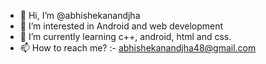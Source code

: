 - 👋 Hi, I’m @abhishekanandjha
- 👀 I’m interested in Android and web development 
- 🌱 I’m currently learning c++, android, html and css.
- 📫 How to reach me? :- abhishekanandjha48@gmail.com

<!---
abhishekanandjha/abhishekanandjha is a ✨ special ✨ repository because its `README.md` (this file) appears on your GitHub profile.
You can click the Preview link to take a look at your changes.
--->
